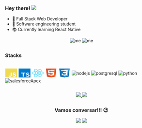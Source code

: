 ### Hey there! <img src="https://raw.githubusercontent.com/MartinHeinz/MartinHeinz/master/wave.gif" width="20px"> 

- 🔭 Full Stack Web Developer
- 🎨 Software engineering student
- 📚 Currently learning React Native 

</div>
 
  <div align="center">
<img  height="60px" alt="me" src="https://s8.gifyu.com/images/ezgif-5-16fb41e7f4.gif">
<img  height="60px" alt="me" src="https://s8.gifyu.com/images/ezgif-5-16fb41e7f4.gif">
</div>
  
  ##
  ### Stacks
  
  <div style="display: inline_block"><br>
  <img align="center" alt="Js" height="30" width="40" src="https://raw.githubusercontent.com/devicons/devicon/master/icons/javascript/javascript-plain.svg">
  <img align="center" alt="Ts" height="30" width="40" src="https://raw.githubusercontent.com/devicons/devicon/master/icons/typescript/typescript-plain.svg">
  <img align="center" alt="React" height="30" width="40" src="https://raw.githubusercontent.com/devicons/devicon/master/icons/react/react-original.svg">
  <img align="center" alt="HTML" height="30" width="40" src="https://raw.githubusercontent.com/devicons/devicon/master/icons/html5/html5-original.svg">
  <img align="center" alt="CSS" height="30" width="40" src="https://raw.githubusercontent.com/devicons/devicon/master/icons/css3/css3-original.svg">
  <img align="center" alt="nodejs" height="40" width="40" src="https://img.icons8.com/fluency/48/000000/node-js.png">
  <img align="center" alt="postgresql" height="40" width="40" src="https://img.icons8.com/color/48/000000/postgreesql.png">
  <img align="center" alt="python" height="40" width="40" src="https://cdn.jsdelivr.net/gh/devicons/devicon/icons/python/python-original.svg">
  <img align="center" alt="salesforceApex" height="40" width="40" src="https://cdn.jsdelivr.net/gh/devicons/devicon@latest/icons/salesforce/salesforce-original.svg">
  
</div>


##

<div align="center">
<a href="https://github.com/jonatasoliveiraa/">
  <img width="40%" src="https://github-readme-stats.vercel.app/api/top-langs/?username=jonatasoliveiraa&layout=compact&langs_count=7&theme=radical"/>
  <img src ="https://github-readme-streak-stats.herokuapp.com?user=jonatasoliveiraa&theme=radical&hide_border=true&background=FFFFFF00">
</a>
  
  
  
  


  ##
  ### Vamos conversar!!! 😉
  <div> 
  <a href = "mailto:jonatasoliveiramont@gmail.com"><img src="https://img.shields.io/badge/-Gmail-%23333?style=for-the-badge&logo=gmail&logoColor=red" target="_blank"></a>  
  <a href="https://www.linkedin.com/in/jonatas-de-oliveira-monteiro-860153112/" target="_blank"><img src="https://img.shields.io/badge/-LinkedIn-%230077B5?style=for-the-badge&logo=linkedin&logoColor=white" target="_blank"></a>  
</div>
